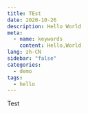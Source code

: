 ```yaml
---
title: TEst
date: 2020-10-26
description: Hello World
meta:
  - name: keywords
    content: Hello,World
lang: zh-CN
sidebar: "false"
categories:
  - demo
tags:
  - hello
---
```


Test